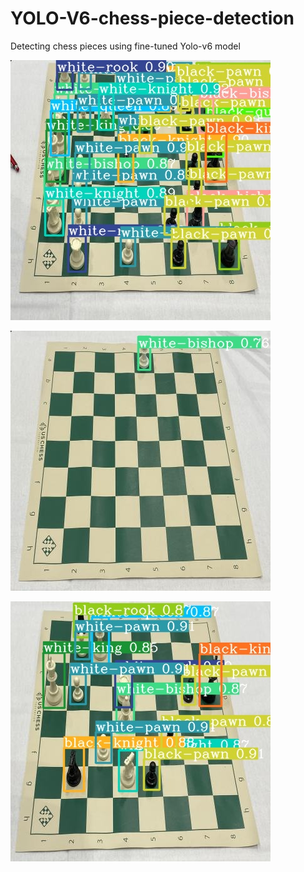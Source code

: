 # YOLO-V6-chess-piece-detection
Detecting chess pieces using fine-tuned Yolo-v6 model 


![image](https://github.com/SoheilSedghi/YOLO-V6-chess-piece-detection/blob/main/test/IMG_0169_JPG.rf.1de291413bb78ef8ff0eaa8ffac38b06.jpg)

![image](https://github.com/SoheilSedghi/YOLO-V6-chess-piece-detection/blob/main/test/0b47311f426ff926578c9d738d683e76_jpg.rf.40183eae584a653181bbd795ba3c353f.jpg)

![image](https://github.com/SoheilSedghi/YOLO-V6-chess-piece-detection/blob/main/test/f1a24b6bb778ee11ba33687415aa84f2_jpg.rf.f2646d2d46b39f6510975f24d554bae1.jpg)
